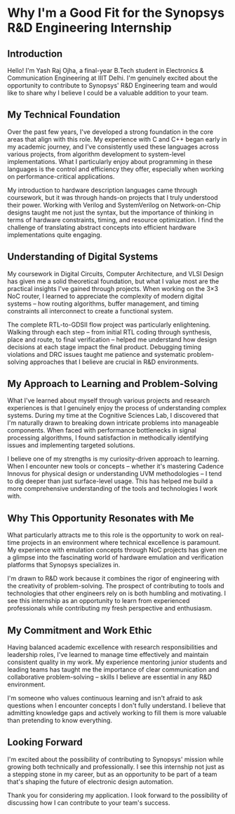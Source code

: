 # Why I'm a Good Fit for the Synopsys R&D Engineering Internship

## Introduction

Hello! I'm Yash Raj Ojha, a final-year B.Tech student in Electronics & Communication Engineering at IIIT Delhi. I'm genuinely excited about the opportunity to contribute to Synopsys' R&D Engineering team and would like to share why I believe I could be a valuable addition to your team.

## My Technical Foundation

Over the past few years, I've developed a strong foundation in the core areas that align with this role. My experience with C and C++ began early in my academic journey, and I've consistently used these languages across various projects, from algorithm development to system-level implementations. What I particularly enjoy about programming in these languages is the control and efficiency they offer, especially when working on performance-critical applications.

My introduction to hardware description languages came through coursework, but it was through hands-on projects that I truly understood their power. Working with Verilog and SystemVerilog on Network-on-Chip designs taught me not just the syntax, but the importance of thinking in terms of hardware constraints, timing, and resource optimization. I find the challenge of translating abstract concepts into efficient hardware implementations quite engaging.

## Understanding of Digital Systems

My coursework in Digital Circuits, Computer Architecture, and VLSI Design has given me a solid theoretical foundation, but what I value most are the practical insights I've gained through projects. When working on the 3×3 NoC router, I learned to appreciate the complexity of modern digital systems – how routing algorithms, buffer management, and timing constraints all interconnect to create a functional system.

The complete RTL-to-GDSII flow project was particularly enlightening. Walking through each step – from initial RTL coding through synthesis, place and route, to final verification – helped me understand how design decisions at each stage impact the final product. Debugging timing violations and DRC issues taught me patience and systematic problem-solving approaches that I believe are crucial in R&D environments.

## My Approach to Learning and Problem-Solving

What I've learned about myself through various projects and research experiences is that I genuinely enjoy the process of understanding complex systems. During my time at the Cognitive Sciences Lab, I discovered that I'm naturally drawn to breaking down intricate problems into manageable components. When faced with performance bottlenecks in signal processing algorithms, I found satisfaction in methodically identifying issues and implementing targeted solutions.

I believe one of my strengths is my curiosity-driven approach to learning. When I encounter new tools or concepts – whether it's mastering Cadence Innovus for physical design or understanding UVM methodologies – I tend to dig deeper than just surface-level usage. This has helped me build a more comprehensive understanding of the tools and technologies I work with.

## Why This Opportunity Resonates with Me

What particularly attracts me to this role is the opportunity to work on real-time projects in an environment where technical excellence is paramount. My experience with emulation concepts through NoC projects has given me a glimpse into the fascinating world of hardware emulation and verification platforms that Synopsys specializes in.

I'm drawn to R&D work because it combines the rigor of engineering with the creativity of problem-solving. The prospect of contributing to tools and technologies that other engineers rely on is both humbling and motivating. I see this internship as an opportunity to learn from experienced professionals while contributing my fresh perspective and enthusiasm.

## My Commitment and Work Ethic

Having balanced academic excellence with research responsibilities and leadership roles, I've learned to manage time effectively and maintain consistent quality in my work. My experience mentoring junior students and leading teams has taught me the importance of clear communication and collaborative problem-solving – skills I believe are essential in any R&D environment.

I'm someone who values continuous learning and isn't afraid to ask questions when I encounter concepts I don't fully understand. I believe that admitting knowledge gaps and actively working to fill them is more valuable than pretending to know everything.

## Looking Forward

I'm excited about the possibility of contributing to Synopsys' mission while growing both technically and professionally. I see this internship not just as a stepping stone in my career, but as an opportunity to be part of a team that's shaping the future of electronic design automation.

Thank you for considering my application. I look forward to the possibility of discussing how I can contribute to your team's success.


